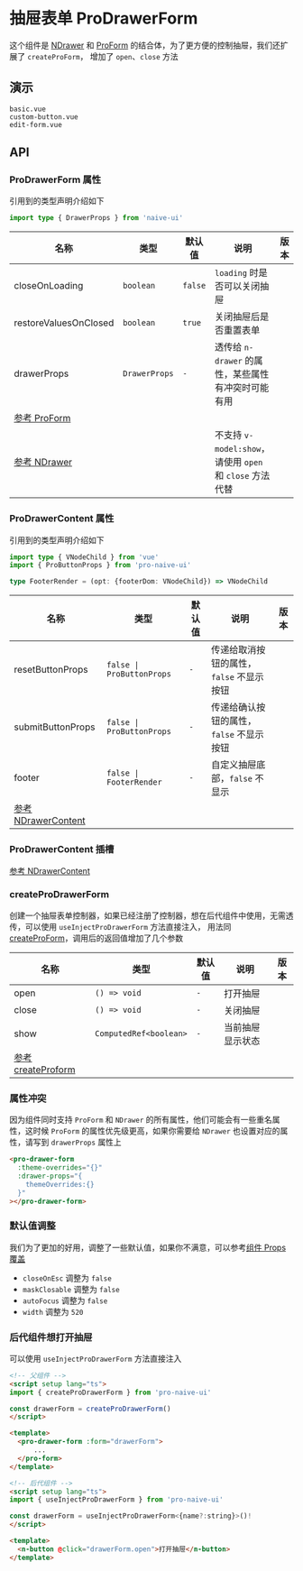 # 抽屉表单 ProDrawerForm
<!--single-column-->

这个组件是 [NDrawer](https://www.naiveui.com/zh-CN/os-theme/components/drawer) 和 [ProForm](form) 的结合体，为了更方便的控制抽屉，我们还扩展了 `createProForm`，
增加了 `open`、`close` 方法

## 演示

```demo
basic.vue
custom-button.vue
edit-form.vue
```

## API
### ProDrawerForm 属性
引用到的类型声明介绍如下
```typescript
import type { DrawerProps } from 'naive-ui'
```

| 名称                                                                                  | 类型          | 默认值  | 说明                                                    | 版本 |
| ------------------------------------------------------------------------------------- | ------------- | ------- | ------------------------------------------------------- | ---- |
| closeOnLoading                                                                        | `boolean`     | `false` | `loading` 时是否可以关闭抽屉                            |      |
| restoreValuesOnClosed                                                                 | `boolean`     | `true`  | 关闭抽屉后是否重置表单                                  |      |
| drawerProps                                                                           | `DrawerProps` | `-`     | 透传给 `n-drawer` 的属性，某些属性有冲突时可能有用       |      |
| [参考 ProForm](form#ProForm-属性)                                                     |               |         |                                                         |      |
| [参考 NDrawer](https://www.naiveui.com/zh-CN/os-theme/components/drawer#Drawer-Props) |               |         | 不支持 `v-model:show`，请使用 `open` 和 `close` 方法代替 |      |

### ProDrawerContent 属性
引用到的类型声明介绍如下
```typescript
import type { VNodeChild } from 'vue'
import { ProButtonProps } from 'pro-naive-ui'

type FooterRender = (opt: {footerDom: VNodeChild}) => VNodeChild
```
| 名称                                                                                                | 类型                      | 默认值 | 说明                                    | 版本 |
| --------------------------------------------------------------------------------------------------- | ------------------------- | ------ | --------------------------------------- | ---- |
| resetButtonProps                                                                                    | `false \| ProButtonProps` | `-`    | 传递给取消按钮的属性，`false` 不显示按钮 |      |
| submitButtonProps                                                                                   | `false \| ProButtonProps` | `-`    | 传递给确认按钮的属性，`false` 不显示按钮 |      |
| footer                                                                                              | `false \| FooterRender`   | `-`    | 自定义抽屉底部，`false` 不显示           |      |
| [参考 NDrawerContent](https://www.naiveui.com/zh-CN/os-theme/components/drawer#DrawerContent-Props) |                           |        |                                         |      |

### ProDrawerContent 插槽
[参考 NDrawerContent](https://www.naiveui.com/zh-CN/os-theme/components/drawer#DrawerContent-Slots)

### createProDrawerForm
创建一个抽屉表单控制器，如果已经注册了控制器，想在后代组件中使用，无需透传，可以使用 `useInjectProDrawerForm` 方法直接注入，
用法同 [createProForm](form#createProForm)，调用后的返回值增加了几个参数

| 名称                                              | 类型                   | 默认值 | 说明             | 版本 |
| ------------------------------------------------- | ---------------------- | ------ | ---------------- | ---- |
| open                                              | `() => void`           | `-`    | 打开抽屉         |      |
| close                                             | `() => void`           | `-`    | 关闭抽屉         |      |
| show                                              | `ComputedRef<boolean>` | `-`    | 当前抽屉显示状态 |      |
| [参考 createProform](form#createProForm-Returned) |                        |        |                  |      |

### 属性冲突
因为组件同时支持 `ProForm` 和 `NDrawer` 的所有属性，他们可能会有一些重名属性，这时候 `ProForm` 的属性优先级更高，如果你需要给 `NDrawer`
也设置对应的属性，请写到 `drawerProps` 属性上
```html
<pro-drawer-form
  :theme-overrides="{}"
  :drawer-props="{
    themeOverrides:{}
  }"
></pro-drawer-form>
```

### 默认值调整
我们为了更加的好用，调整了一些默认值，如果你不满意，可以参考[组件 Props 覆盖](config-provider#prop-overrides.vue)
- `closeOnEsc` 调整为 `false`
- `maskClosable` 调整为 `false`
- `autoFocus` 调整为 `false`
- `width` 调整为 `520`

### 后代组件想打开抽屉
可以使用 `useInjectProDrawerForm` 方法直接注入
```html
<!-- 父组件 -->
<script setup lang="ts">
import { createProDrawerForm } from 'pro-naive-ui'

const drawerForm = createProDrawerForm()
</script>

<template>
  <pro-drawer-form :form="drawerForm">
      ...
  </pro-form>
</template>

<!-- 后代组件 -->
<script setup lang="ts">
import { useInjectProDrawerForm } from 'pro-naive-ui'

const drawerForm = useInjectProDrawerForm<{name?:string}>()!
</script>

<template>
  <n-button @click="drawerForm.open">打开抽屉</n-button>
</template>
```
